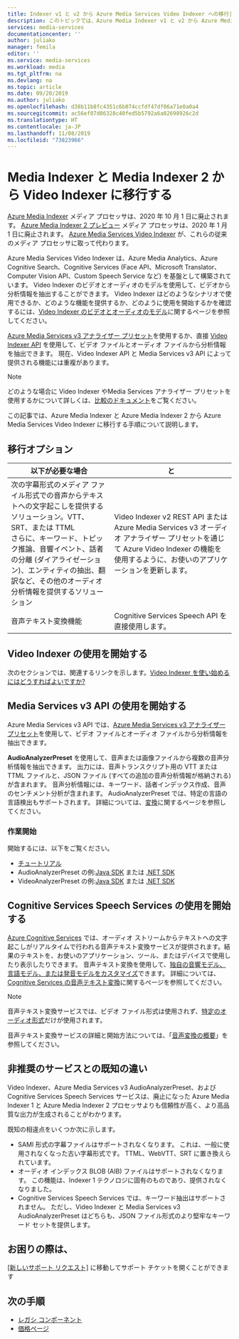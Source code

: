 ```yaml
---
title: Indexer v1 と v2 から Azure Media Services Video Indexer への移行| Microsoft Docs
description: このトピックでは、Azure Media Indexer v1 と v2 から Azure Media Services Video Indexer に移行する方法を説明します。
services: media-services
documentationcenter: ''
author: juliako
manager: femila
editor: ''
ms.service: media-services
ms.workload: media
ms.tgt_pltfrm: na
ms.devlang: na
ms.topic: article
ms.date: 09/20/2019
ms.author: juliako
ms.openlocfilehash: d38b11b8fc4351c6b074ccfdf47df06a71e0a0a4
ms.sourcegitcommit: ac56ef07d86328c40fed5b5792a6a02698926c2d
ms.translationtype: HT
ms.contentlocale: ja-JP
ms.lasthandoff: 11/08/2019
ms.locfileid: "73823966"
---
```

# <a name="migrate-from-media-indexer-and-media-indexer-2-to-video-indexer"></a>Media Indexer と Media Indexer 2 から Video Indexer に移行する

[Azure Media Indexer](media-services-index-content.md) メディア プロセッサは、2020 年 10 月 1 日に廃止されます。 [Azure Media Indexer 2 プレビュー](media-services-process-content-with-indexer2.md) メディア プロセッサは、2020 年 1 月 1 日に廃止されます。  [Azure Media Services Video Indexer](https://docs.microsoft.com/azure/media-services/video-indexer/) が、これらの従来のメディア プロセッサに取って代わります。

Azure Media Services Video Indexer は、Azure Media Analytics、Azure Cognitive Search、Cognitive Services (Face API、Microsoft Translator、Computer Vision API、Custom Speech Service など) を基盤として構築されています。 Video Indexer のビデオとオーディオのモデルを使用して、ビデオから分析情報を抽出することができます。 Video Indexer はどのようなシナリオで使用できるか、どのような機能を提供するか、どのように使用を開始するかを確認するには、[Video Indexer のビデオとオーディオのモデル](../video-indexer/video-indexer-overview.md)に関するページを参照してください。 

[Azure Media Services v3 アナライザー プリセット](../latest/analyzing-video-audio-files-concept.md)を使用するか、直接 [Video Indexer API](https://api-portal.videoindexer.ai/) を使用して、ビデオ ファイルとオーディオ ファイルから分析情報を抽出できます。 現在、Video Indexer API と Media Services v3 API によって提供される機能には重複があります。

> [!NOTE]
> どのような場合に Video Indexer やMedia Services アナライザー プリセットを使用するかについて詳しくは、[比較のドキュメント](../video-indexer/compare-video-indexer-with-media-services-presets.md)をご覧ください。 

この記事では、Azure Media Indexer と Azure Media Indexer 2 から Azure Media Services Video Indexer に移行する手順について説明します。  

## <a name="migration-options"></a>移行オプション 

|以下が必要な場合  |と |
|---|---|
|次の字幕形式のメディア ファイル形式での音声からテキストへの文字起こしを提供するソリューション。VTT、SRT、または TTML<br/>さらに、キーワード、トピック推論、音響イベント、話者の分離 (ダイアライゼーション)、エンティティの抽出、翻訳など、その他のオーディオ分析情報を提供するソリューション| Video Indexer v2 REST API または Azure Media Services v3 オーディオ アナライザー プリセットを通じて Azure Video Indexer の機能を使用するように、お使いのアプリケーションを更新します。|
|音声テキスト変換機能| Cognitive Services Speech API を直接使用します。|  

## <a name="getting-started-with-video-indexer"></a>Video Indexer の使用を開始する

次のセクションでは、関連するリンクを示します。[Video Indexer を使い始めるにはどうすればよいですか?](https://docs.microsoft.com/azure/media-services/video-indexer/video-indexer-overview#how-can-i-get-started-with-video-indexer) 

## <a name="getting-started-with-media-services-v3-apis"></a>Media Services v3 API の使用を開始する

Azure Media Services v3 API では、[Azure Media Services v3 アナライザー プリセット](../latest/analyzing-video-audio-files-concept.md)を使用して、ビデオ ファイルとオーディオ ファイルから分析情報を抽出できます。 

**AudioAnalyzerPreset** を使用して、音声または画像ファイルから複数の音声分析情報を抽出できます。 出力には、音声トランスクリプト用の VTT または TTML ファイルと、JSON ファイル (すべての追加の音声分析情報が格納される) が含まれます。 音声分析情報には、キーワード、話者インデックス作成、音声のセンチメント分析が含まれます。 AudioAnalyzerPreset では、特定の言語の言語検出もサポートされます。 詳細については、[変換](https://docs.microsoft.com/rest/api/media/transforms/createorupdate#audioanalyzerpreset)に関するページを参照してください。

### <a name="get-started"></a>作業開始

開始するには、以下をご覧ください。

* [チュートリアル](../latest/analyze-videos-tutorial-with-api.md)
* AudioAnalyzerPreset の例:[Java SDK](https://github.com/Azure-Samples/media-services-v3-java/tree/master/AudioAnalytics/AudioAnalyzer) または [.NET SDK](https://github.com/Azure-Samples/media-services-v3-dotnet/tree/master/AudioAnalytics/AudioAnalyzer)
* VideoAnalyzerPreset の例:[Java SDK](https://github.com/Azure-Samples/media-services-v3-java/tree/master/VideoAnalytics/VideoAnalyzer) または [.NET SDK](https://github.com/Azure-Samples/media-services-v3-dotnet/tree/master/VideoAnalytics/VideoAnalyzer)

## <a name="getting-started-with-cognitive-services-speech-services"></a>Cognitive Services Speech Services の使用を開始する

[Azure Cognitive Services](https://docs.microsoft.com/azure/cognitive-services/) では、オーディオ ストリームからテキストへの文字起こしがリアルタイムで行われる音声テキスト変換サービスが提供されます。結果のテキストを、お使いのアプリケーション、ツール、またはデバイスで使用したり表示したりできます。 音声テキスト変換を使用して、[独自の音響モデル、言語モデル、または発音モデルをカスタマイズ](../../cognitive-services/speech-service/how-to-custom-speech-train-model.md)できます。 詳細については、[Cognitive Services の音声テキスト変換](../../cognitive-services/speech-service/speech-to-text.md)に関するページを参照してください。 

> [!NOTE] 
> 音声テキスト変換サービスでは、ビデオ ファイル形式は使用されず、[特定のオーディオ形式](https://docs.microsoft.com/azure/cognitive-services/speech-service/rest-speech-to-text#audio-formats)だけが使用されます。 

音声テキスト変換サービスの詳細と開始方法については、「[音声変換の概要](https://docs.microsoft.com/azure/cognitive-services/speech-service/speech-to-text)」を参照してください。

## <a name="known-differences-from-deprecated-services"></a>非推奨のサービスとの既知の違い 

Video Indexer、Azure Media Services v3 AudioAnalyzerPreset、および Cognitive Services Speech Services サービスは、廃止になった Azure Media Indexer 1 と Azure Media Indexer 2 プロセッサよりも信頼性が高く、より高品質な出力が生成されることがわかります。  

既知の相違点をいくつか次に示します。 

* SAMI 形式の字幕ファイルはサポートされなくなります。 これは、一般に使用されなくなった古い字幕形式です。 TTML、WebVTT、SRT に置き換えられています。  
* オーディオ インデックス BLOB (AIB) ファイルはサポートされなくなります。 この機能は、Indexer 1 テクノロジに固有のものであり、提供されなくなりました。  
* Cognitive Services Speech Services では、キーワード抽出はサポートされません。 ただし、Video Indexer と Media Services v3 AudioAnalyzerPreset はどちらも、JSON ファイル形式のより堅牢なキーワード セットを提供します。 

## <a name="need-help"></a>お困りの際は、

[[新しいサポート リクエスト]](https://portal.azure.com/#blade/Microsoft_Azure_Support/HelpAndSupportBlade/newsupportrequest) に移動してサポート チケットを開くことができます

## <a name="next-steps"></a>次の手順

* [レガシ コンポーネント](legacy-components.md)
* [価格ページ](https://azure.microsoft.com/pricing/details/media-services/#encoding)


